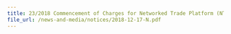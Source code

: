 ```yaml
---
title: 23/2018 Commencement of Charges for Networked Trade Platform (NTP) Accounts from 1st January 2019 and Introduction of NTP-Lite Account 
file_url: /news-and-media/notices/2018-12-17-N.pdf
---
```

